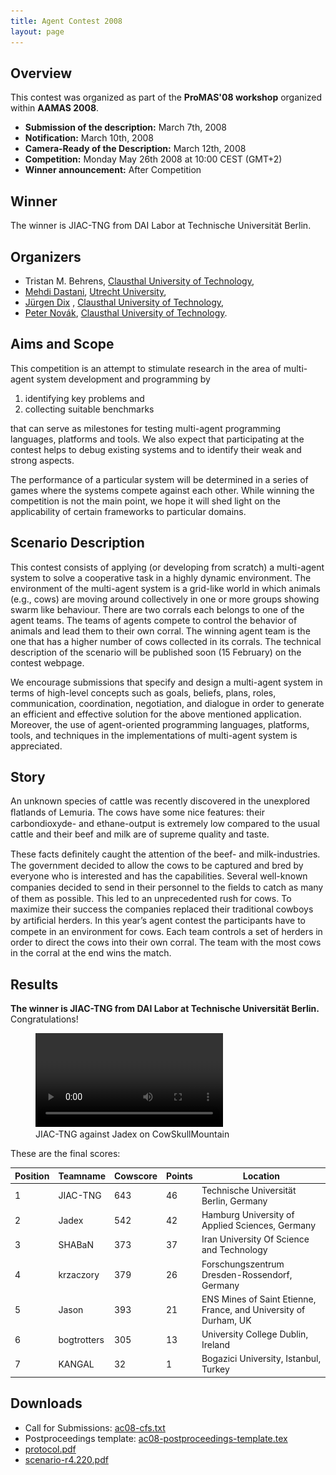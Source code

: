 ```yaml
---
title: Agent Contest 2008
layout: page
---
```


Overview
--------

This contest was organized as part of the **ProMAS'08 workshop** organized within **AAMAS 2008**.


* **Submission of the description:** March 7th, 2008
* **Notification:** March 10th, 2008
* **Camera-Ready of the Description:** March 12th, 2008
* **Competition:** Monday May 26th 2008 at 10:00 CEST (GMT+2)
* **Winner announcement:** After Competition

Winner
------

The winner is JIAC-TNG from DAI Labor at Technische Universität Berlin.

Organizers
----------

* Tristan M. Behrens, [Clausthal University of Technology](http://www.tu-clausthal.de/),
* [Mehdi Dastani](http://www.cs.uu.nl/~mehdi/), [Utrecht University](http://www.uu.nl/),
* [Jürgen Dix](http://www.in.tu-clausthal.de/divisions/cig/cigroot/members/leader/cigmember-dix/) , [Clausthal University of Technology](http://www.tu-clausthal.de/),
* [Peter Novák](http://peter.aronde.net/), [Clausthal University of Technology](http://www.tu-clausthal.de/).

Aims and Scope
--------------

This competition is an attempt to stimulate research in the area of multi-agent system development and programming by

1. identifying key problems and
2. collecting suitable benchmarks

that can serve as milestones for testing multi-agent programming languages, platforms and tools. We also expect that participating at the contest helps to debug existing systems and to identify their weak and strong aspects.

The performance of a particular system will be determined in a series of games where the systems compete against each other. While winning the competition is not the main point, we hope it will shed light on the applicability of certain frameworks to particular domains.

Scenario Description
--------------------

This contest consists of applying (or developing from scratch) a multi-agent system to solve a cooperative task in a highly dynamic environment. The environment of the multi-agent system is a grid-like world in which animals (e.g., cows) are moving around collectively in one or more groups showing swarm like behaviour. There are two corrals each belongs to one of the agent teams. The teams of agents compete to control the behavior of animals and lead them to their own corral. The winning agent team is the one that has a higher number of cows collected in its corrals. The technical description of the scenario will be published soon (15 February) on the contest webpage.

We encourage submissions that specify and design a multi-agent system in terms of high-level concepts such as goals, beliefs, plans, roles, communication, coordination, negotiation, and dialogue in order to generate an efficient and effective solution for the above mentioned application. Moreover, the use of agent-oriented programming languages, platforms, tools, and techniques in the implementations of multi-agent system is appreciated.

Story
-----

An unknown species of cattle was recently discovered in the unexplored ﬂatlands of Lemuria. The cows have some nice features: their carbondioxyde- and ethane-output is extremely low compared to the usual cattle and their beef and milk are of supreme quality and taste.

These facts deﬁnitely caught the attention of the beef- and milk-industries. The government decided to allow the cows to be captured and bred by everyone who is interested and has the capabilities. Several well-known companies decided to send in their personnel to the ﬁelds to catch as many of them as possible. This led to an unprecedented rush for cows. To maximize their success the companies replaced their traditional cowboys by artiﬁcial herders. In this year’s agent contest the participants have to compete in an environment for cows. Each team controls a set of herders in order to direct the cows into their own corral. The team with the most cows in the corral at the end wins the match.

Results
-------

**The winner is JIAC-TNG from DAI Labor at Technische Universität Berlin.** Congratulations!

<figure>
  <video controls>
    <source src="GridSimulation_JIAC-TNGJadex_CowSkullMountain_2008-05-28_12-05.webm" type="video/webm">
    <source src="GridSimulation_JIAC-TNGJadex_CowSkullMountain_2008-05-28_12-05.mp4" type="video/mp4">
    <img src="GridSimulation_JIAC-TNGJadex_CowSkullMountain_2008-05-28_12-05.jpg">
  </video>
  <figcaption>JIAC-TNG against Jadex on CowSkullMountain</figcaption>
</figure>

These are the final scores:

Position | Teamname | Cowscore | Points | Location
--- | --- | --- | --- | ---
1 | JIAC-TNG | 643 | 46 | Technische Universität Berlin, Germany
2 | Jadex | 542 | 42 | Hamburg University of Applied Sciences, Germany
3 | SHABaN | 373 | 37 | Iran University Of Science and Technology
4 | krzaczory | 379 | 26 | Forschungszentrum Dresden-Rossendorf, Germany
5 | Jason | 393 | 21 | ENS Mines of Saint Etienne, France, and University of Durham, UK
6 | bogtrotters | 305 | 13 | University College Dublin, Ireland
7 | KANGAL | 32 | 1 | Bogazici University, Istanbul, Turkey

Downloads
---------

* Call for Submissions: [ac08-cfs.txt](ac08-cfs.txt)
* Postproceedings template: [ac08-postproceedings-template.tex](ac08-postproceedings-template.tex)
* [protocol.pdf](protocol.pdf)
* [scenario-r4.220.pdf](scenario-r4.220.pdf)
